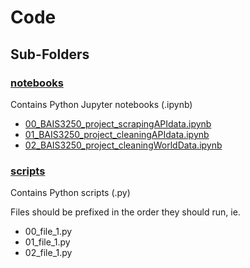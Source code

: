 # Code
## Sub-Folders
### [notebooks](notebooks)
Contains Python Jupyter notebooks (.ipynb)

- [00_BAIS3250_project_scrapingAPIdata.ipynb](notebooks/00_BAIS3250_project_scrapingAPIdata.ipynb)
- [01_BAIS3250_project_cleaningAPIdata.ipynb](notebooks/01_BAIS3250_project_cleaningAPIdata.ipynb)
- [02_BAIS3250_project_cleaningWorldData.ipynb](notebooks/02_BAIS3250_project_cleaningWorldData.ipynb)

### [scripts](scripts)
Contains Python scripts (.py)

Files should be prefixed in the order they should run, ie.
- 00_file_1.py
- 01_file_1.py
- 02_file_1.py
